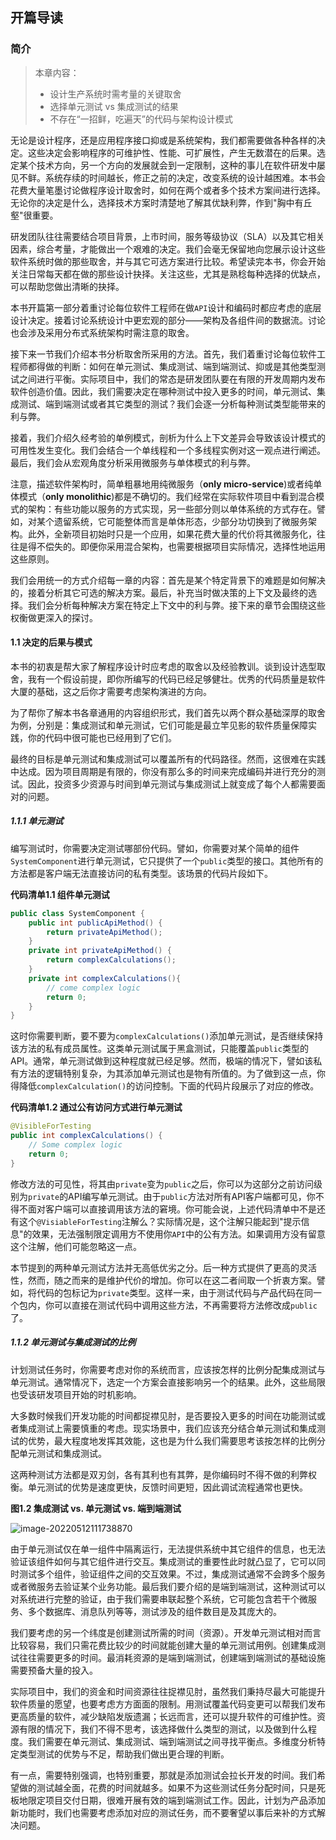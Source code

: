## 开篇导读

### 简介

>本章内容：
>
>- 设计生产系统时需考量的关键取舍
>- 选择单元测试 vs 集成测试的结果
>- 不存在“一招鲜，吃遍天”的代码与架构设计模式



无论是设计程序，还是应用程序接口抑或是系统架构，我们都需要做各种各样的决定。这些决定会影响程序的可维护性、性能、可扩展性，产生无数潜在的后果。选定某个技术方向，另一个方向的发展就会到一定限制，这种的事儿在软件研发中屡见不鲜。系统存续的时间越长，修正之前的决定，改变系统的设计越困难。本书会花费大量笔墨讨论做程序设计取舍时，如何在两个或者多个技术方案间进行选择。无论你的决定是什么，选择技术方案时清楚地了解其优缺利弊，作到"胸中有丘壑"很重要。



研发团队往往需要结合项目背景，上市时间，服务等级协议（SLA）以及其它相关因素，综合考量，才能做出一个艰难的决定。我们会毫无保留地向您展示设计这些软件系统时做的那些取舍，并与其它可选方案进行比较。希望读完本书，你会开始关注日常每天都在做的那些设计抉择。关注这些，尤其是熟稔每种选择的优缺点，可以帮助您做出清晰的抉择。



本书开篇第一部分着重讨论每位软件工程师在做`API`设计和编码时都应考虑的底层设计决定。接着讨论系统设计中更宏观的部分——架构及各组件间的数据流。讨论也会涉及采用分布式系统架构时需注意的取舍。



接下来一节我们介绍本书分析取舍所采用的方法。首先，我们着重讨论每位软件工程师都得做的判断：如何在单元测试、集成测试、端到端测试、抑或是其他类型测试之间进行平衡。实际项目中，我们的常态是研发团队要在有限的开发周期内发布软件创造价值。因此，我们需要决定在哪种测试中投入更多的时间，单元测试、集成测试、端到端测试或者其它类型的测试？我们会逐一分析每种测试类型能带来的利与弊。



接着，我们介绍久经考验的单例模式，剖析为什么上下文差异会导致该设计模式的可用性发生变化。我们会结合一个单线程和一个多线程实例对这一观点进行阐述。最后，我们会从宏观角度分析采用微服务与单体模式的利与弊。



注意，描述软件架构时，简单粗暴地用纯微服务（**only micro-service**)或者纯单体模式（**only monolithic**)都是不确切的。我们经常在实际软件项目中看到混合模式的架构：有些功能以服务的方式实现，另一些部分则以单体系统的方式存在。譬如，对某个遗留系统，它可能整体而言是单体形态，少部分功切换到了微服务架构。此外，全新项目初始时只是一个应用，如果花费大量的代价将其微服务化，往往是得不偿失的。即便你采用混合架构，也需要根据项目实际情况，选择性地运用这些原则。



我们会用统一的方式介绍每一章的内容：首先是某个特定背景下的难题是如何解决的，接着分析其它可选的解决方案。最后，补充当时做决策的上下文及最终的选择。我们会分析每种解决方案在特定上下文中的利与弊。接下来的章节会围绕这些权衡做更深入的探讨。



#### 1.1 决定的后果与模式

本书的初衷是帮大家了解程序设计时应考虑的取舍以及经验教训。谈到设计选型取舍，我有一个假设前提，即你所编写的代码已经足够健壮。优秀的代码质量是软件大厦的基础，这之后你才需要考虑架构演进的方向。



为了帮你了解本书各章通用的内容组织形式，我们首先以两个群众基础深厚的取舍为例，分别是：集成测试和单元测试，它们可能是最立竿见影的软件质量保障实践，你的代码中很可能也已经用到了它们。



最终的目标是单元测试和集成测试可以覆盖所有的代码路径。然而，这很难在实践中达成。因为项目周期是有限的，你没有那么多的时间来完成编码并进行充分的测试。因此，投资多少资源与时间到单元测试与集成测试上就变成了每个人都需要面对的问题。

##### 1.1.1 单元测试

编写测试时，你需要决定测试哪部份代码。譬如，你需要对某个简单的组件`SystemComponent`进行单元测试，它只提供了一个`public`类型的接口。其他所有的方法都是客户端无法直接访问的私有类型。该场景的代码片段如下。

**代码清单1.1 组件单元测试**

```java
public class SystemComponent {
    public int publicApiMethod() {
        return privateApiMethod();
    }
    private int privateApiMethod() {
        return complexCalculations();
    }
    private int complexCalculations(){
        // come complex logic
        return 0;
    }
}
```

这时你需要判断，要不要为`complexCalculations()`添加单元测试，是否继续保持该方法的私有成员属性。这类单元测试属于黑盒测试，只能覆盖`public`类型的API。通常，单元测试做到这种程度就已经足够。然而，极端的情况下，譬如该私有方法的逻辑特别复杂，为其添加单元测试也是物有所值的。为了做到这一点，你得降低`complexCalculation()`的访问控制。下面的代码片段展示了对应的修改。

**代码清单1.2 通过公有访问方式进行单元测试**

```java
@VisibleForTesting
public int complexCalculations() {
    // Some complex logic
    return 0;
}
```

修改方法的可见性，将其由`private`变为`public`之后，你可以为这部分之前访问级别为`private`的API编写单元测试。由于`public`方法对所有API客户端都可见，你不得不面对客户端可以直接调用该方法的窘境。你可能会说，上述代码清单中不是还有这个`@VisiableForTesting`注解么？实际情况是，这个注解只能起到"提示信息"的效果，无法强制限定调用方不使用你`API`中的公有方法。如果调用方没有留意这个注解，他们可能忽略这一点。



本节提到的两种单元测试方法并无高低优劣之分。后一种方式提供了更高的灵活性，然而，随之而来的是维护代价的增加。你可以在这二者间取一个折衷方案。譬如，将代码的包标记为`private`类型。这样一来，由于测试代码与产品代码在同一个包内，你可以直接在测试代码中调用这些方法，不再需要将方法修改成`public`了。



##### 1.1.2 单元测试与集成测试的比例

计划测试任务时，你需要考虑对你的系统而言，应该按怎样的比例分配集成测试与单元测试。通常情况下，选定一个方案会直接影响另一个的结果。此外，这些局限也受该研发项目开始的时机影响。



大多数时候我们开发功能的时间都捉襟见肘，是否要投入更多的时间在功能测试或者集成测试上需要慎重的考虑。现实场景中，我们应该充分结合单元测试和集成测试的优势，最大程度地发挥其效能，这也是为什么我们需要思考该按怎样的比例分配单元测试和集成测试。



这两种测试方法都是双刃剑，各有其利也有其弊，是你编码时不得不做的利弊权衡。单元测试的优势是速度更快，反馈时间更短，因此调试流程通常也更快。

**图1.2 集成测试 vs. 单元测试 vs. 端到端测试**

![image-20220512111738870](/Users/luminggang/Documents/workspace/DevToolPlusTips/Software-Mistakes-and-Tradeoffs-1.2.png)



由于单元测试仅在单一组件中隔离运行，无法提供系统中其它组件的信息，也无法验证该组件如何与其它组件进行交互。集成测试的重要性此时就凸显了，它可以同时测试多个组件，验证组件之间的交互效果。不过，集成测试通常不会跨多个服务或者微服务去验证某个业务功能。最后我们要介绍的是端到端测试，这种测试可以对系统进行完整的验证，由于我们需要串联起整个系统，它可能包含若干个微服务、多个数据库、消息队列等等，测试涉及的组件数目是及其庞大的。



我们要考虑的另一个纬度是创建测试所需的时间（资源）。开发单元测试相对而言比较容易，我们只需花费比较少的时间就能创建大量的单元测试用例。创建集成测试往往需要更多的时间。最消耗资源的是端到端测试，创建端到端测试的基础设施需要预备大量的投入。   



实际项目中，我们的资金和时间资源往往捉襟见肘，虽然我们秉持尽最大可能提升软件质量的愿望，也要考虑方方面面的限制。用测试覆盖代码变更可以帮我们发布更高质量的软件，减少缺陷发版遗漏；长远而言，还可以提升软件的可维护性。资源有限的情况下，我们不得不思考，该选择做什么类型的测试，以及做到什么程度。我们需要在单元测试、集成测试、端到端测试之间寻找平衡点。多维度分析特定类型测试的优势与不足，帮助我们做出更合理的判断。



有一点，需要特别强调，也特别重要，那就是添加测试会拉长开发的时间。我们希望做的测试越全面，花费的时间就越多。如果不为这些测试任务分配时间，只是死板地限定项目交付日期，很难开展有效的端到端测试工作。因此，计划为产品添加新功能时，我们也需要考虑添加对应的测试任务，而不要奢望以事后来补的方式解决问题。
















